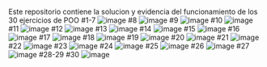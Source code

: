 Este repositorio contiene la solucion y evidencia del funcionamiento de los 30 ejercicios de POO
#1-7
![image](https://github.com/user-attachments/assets/53609ab3-4af1-4227-94c1-bd65ab716402)
#8
![image](https://github.com/user-attachments/assets/715dab4c-33a9-480d-b458-4dc9234f939a)
#9
![image](https://github.com/user-attachments/assets/7f6c6ef0-d3c8-41c4-9a03-0576b9e5577f)
#10
![image](https://github.com/user-attachments/assets/833ea373-4448-4a51-9858-4b5fe081c69c)
#11
![image](https://github.com/user-attachments/assets/87e679cf-520e-40f5-be6e-f81cff37a4ec)
#12
![image](https://github.com/user-attachments/assets/c110d3d7-b357-4966-bb71-54bb9307ccf9)
#13
![image](https://github.com/user-attachments/assets/fc632ce3-6186-4c21-bc31-4746e14db64c)
#14
![image](https://github.com/user-attachments/assets/9297b5e9-2473-4ba3-b3bf-7077f1227f11)
#15
![image](https://github.com/user-attachments/assets/dc751cf3-bed1-45fc-924f-4bc49cb394c5)
#16
![image](https://github.com/user-attachments/assets/8b4bbfa9-6017-4866-b212-43079384fe0b)
#17
![image](https://github.com/user-attachments/assets/6fab7426-0969-47ec-b4c8-6c7597d1e75b)
#18
![image](https://github.com/user-attachments/assets/56ae3e6b-ffa6-42cf-91a9-75c7b6011d85)
#19
![image](https://github.com/user-attachments/assets/d4d6c279-1936-47f0-913e-3f150dc039c7)
#20
![image](https://github.com/user-attachments/assets/c141095a-b456-4855-8cde-a4e7624a6bda)
#21
![image](https://github.com/user-attachments/assets/10e65104-75ad-47be-b43f-a1011a26be5d)
#22
![image](https://github.com/user-attachments/assets/8724733a-9429-43c6-a9f3-8e1071c9564b)
#23
![image](https://github.com/user-attachments/assets/0883c79a-6502-46c3-8936-15b142f627a7)
#24
![image](https://github.com/user-attachments/assets/fc861df8-d208-4d05-a47b-0fc05a81322e)
#25
![image](https://github.com/user-attachments/assets/f878e5ed-11f7-451d-b131-d71b8234d16b)
#26
![image](https://github.com/user-attachments/assets/56cd80cd-3b05-419b-89fa-8063ac0a411f)
#27
![image](https://github.com/user-attachments/assets/512d0ddc-871a-40c2-ab7d-8fa4e6e7d9db)
#28-29
#30
![image](https://github.com/user-attachments/assets/0096b20b-4fe2-4289-b41d-7007262faff0)





